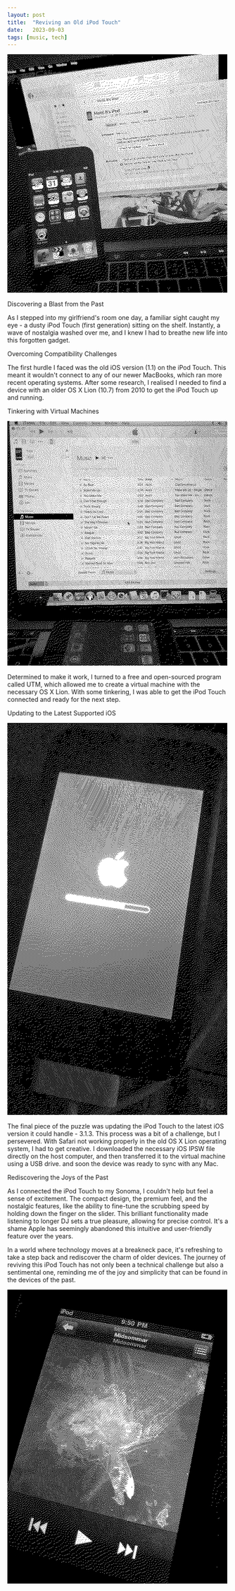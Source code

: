 ```yaml
---
layout: post
title:  "Reviving an Old iPod Touch"
date:   2023-09-03
tags: [music, tech]
---
```


![iPod](/images/ipod.png)

Discovering a Blast from the Past

As I stepped into my girlfriend's room one day, a familiar sight caught my eye - a dusty iPod Touch (first generation) sitting on the shelf. Instantly, a wave of nostalgia washed over me, and I knew I had to breathe new life into this forgotten gadget.

Overcoming Compatibility Challenges

The first hurdle I faced was the old iOS version (1.1) on the iPod Touch. This meant it wouldn't connect to any of our newer MacBooks, which ran more recent operating systems. After some research, I realised I needed to find a device with an older OS X Lion (10.7) from 2010 to get the iPod Touch up and running.

Tinkering with Virtual Machines

![Connecting iPod](/images/ipod_itunes.png)

Determined to make it work, I turned to a free and open-sourced program called UTM, which allowed me to create a virtual machine with the necessary OS X Lion. With some tinkering, I was able to get the iPod Touch connected and ready for the next step.

Updating to the Latest Supported iOS

![Updating iPod](/images/ipod_update.png)

The final piece of the puzzle was updating the iPod Touch to the latest iOS version it could handle - 3.1.3. This process was a bit of a challenge, but I persevered. With Safari not working properly in the old OS X Lion operating system, I had to get creative. I downloaded the necessary iOS IPSW file directly on the host computer, and then transferred it to the virtual machine using a USB drive.
and soon the device was ready to sync with any Mac.

Rediscovering the Joys of the Past

As I connected the iPod Touch to my Sonoma, I couldn't help but feel a sense of excitement. The compact design, the premium feel, and the nostalgic features, like the ability to fine-tune the scrubbing speed by holding down the finger on the slider. This brilliant functionality made listening to longer DJ sets a true pleasure, allowing for precise control. It's a shame Apple has seemingly abandoned this intuitive and user-friendly feature over the years.

In a world where technology moves at a breakneck pace, it's refreshing to take a step back and rediscover the charm of older devices. The journey of reviving this iPod Touch has not only been a technical challenge but also a sentimental one, reminding me of the joy and simplicity that can be found in the devices of the past.

![Music on iPod](/images/ipod_music.png)